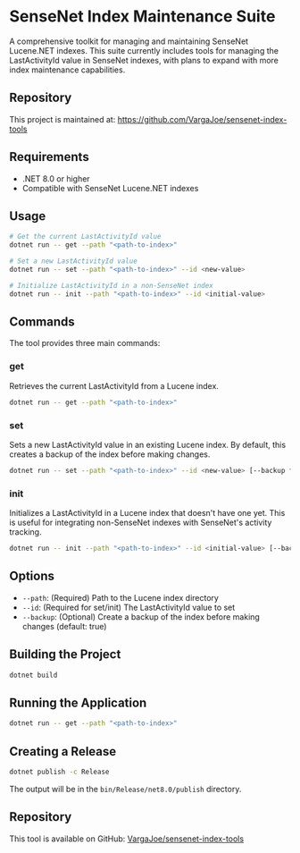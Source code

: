 # SenseNet Index Maintenance Suite

A comprehensive toolkit for managing and maintaining SenseNet Lucene.NET indexes. This suite currently includes tools for managing the LastActivityId value in SenseNet indexes, with plans to expand with more index maintenance capabilities.

## Repository

This project is maintained at: https://github.com/VargaJoe/sensenet-index-tools

## Requirements

- .NET 8.0 or higher
- Compatible with SenseNet Lucene.NET indexes

## Usage

```bash
# Get the current LastActivityId value
dotnet run -- get --path "<path-to-index>"

# Set a new LastActivityId value
dotnet run -- set --path "<path-to-index>" --id <new-value>

# Initialize LastActivityId in a non-SenseNet index
dotnet run -- init --path "<path-to-index>" --id <initial-value>
```

## Commands

The tool provides three main commands:

### get

Retrieves the current LastActivityId from a Lucene index.

```bash
dotnet run -- get --path "<path-to-index>"
```

### set

Sets a new LastActivityId value in an existing Lucene index. By default, this creates a backup of the index before making changes.

```bash
dotnet run -- set --path "<path-to-index>" --id <new-value> [--backup false]
```

### init

Initializes a LastActivityId in a Lucene index that doesn't have one yet. This is useful for integrating non-SenseNet indexes with SenseNet's activity tracking.

```bash
dotnet run -- init --path "<path-to-index>" --id <initial-value> [--backup false]
```

## Options

- `--path`: (Required) Path to the Lucene index directory
- `--id`: (Required for set/init) The LastActivityId value to set
- `--backup`: (Optional) Create a backup of the index before making changes (default: true)

## Building the Project

```bash
dotnet build
```

## Running the Application

```bash
dotnet run -- get --path "<path-to-index>"
```

## Creating a Release

```bash
dotnet publish -c Release
```

The output will be in the `bin/Release/net8.0/publish` directory.

## Repository

This tool is available on GitHub: [VargaJoe/sensenet-index-tools](https://github.com/VargaJoe/sensenet-index-tools)
